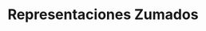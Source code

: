 ---
title: "Representaciones Zumados"
url: /caracas/representaciones-zumados/
shop: piezas de automóviles
---